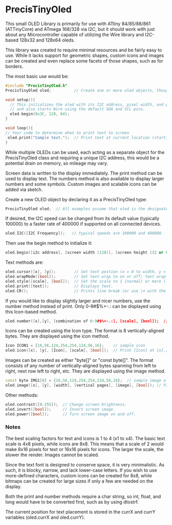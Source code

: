 # PrecisTinyOled
This small OLED Library is primarily for use with ATtiny 84/85/88/861 (ATTinyCore) and ATmega 168/328 via I2C, but it should work with just about any Microcontroller capable of utilizing the Wire library and I2C-based 128x32 and 128x64 oleds.

This library was created to require minimal resources and be fairly easy to use. While it lacks support for geometric shapes, custom icons and images can be created and even replace some facets of those shapes, such as for borders.

The most basic use would be:
```cpp
#include "PrecisTinyOled.h"
PrecisTinyOled oled;          // Create one or more oled objects, though more than one is not advised.

void setup(){
  // This initializes the oled with its I2C address, pixel width, and pixel height (32 or 64)
  // and also starts Wire using the default SDA and SCL pins.
  oled.begin(0x3C, 128, 64); 
}

void loop(){
// Your code to determine when to print text to screen
 oled.print("Sample text.");  // Print text at current location (starting at top left).
}
```

While multiple OLEDs can be used, each acting as a separate object for the PrecisTinyOled class and requiring a unique I2C address, this would be a potential drain on memory, so mileage may vary.

Screen data is written to the display immediately. The print method can be used to display text. The numbers method is also available to display larger numbers and some symbols. Custom images and scalable icons can be added via sketch.

Create a new OLED object by declaring it as a PrecisTinyOled type:
```cpp
PrecisTinyOled oled;  // All examples assume that oled is the designated display.
```
If desired, the I2C speed can be changed from its default value (typically 100000) to a faster rate of 400000 if supported on all connected devices.
```cpp
oled.I2C([I2C Frequency]);   // typical speeds are 100000 and 400000.
```
Then use the begin method to initialize it: 
```cpp
oled.begin([i2c address], [screen width (128)], [screen height (32 or 64)]);
```
Text methods are:
```cpp
oled.cursor([x], [y]);        // Set text postion (x = 0 to width, y = 0 to height).
oled.wrapMode([bool]);        // Set text wrap to on or off; text wrap may not work properly in all cases.
oled.style([scale], [bool]);  // Set the scale to 1 (normal) or more (larger) and whether to display or delete.
oled.print([text]);           // Displays text.
oled.CR();                    // Prints line break (or use \n with the print method).
```
If you would like to display slightly larger and nicer numbers, use the number method instead of print. Only 0-9#$%+-.: can be displayed using this Icon-based method.
```cpp
oled.number([x],[y], [combination of 0-9#$%+-.:], [scale], [bool]);  // Print characters at [x],[y] at [scale] with [bool] to determine display/delete.
```
Icons can be created using the Icon type. The format is 8 vertically-aligned bytes. They are displayed using the icon method.
```cpp
Icon ICON1 = {16,56,124,254,254,124,56,16};    // sample icon
oled.icon([x], [y], [Icon], [scale], [bool]);  // Print [Icon] at [x],[y] at [scale] with [bool] to determine display/delete.
```
Images can be created as either "byte[]" or "const byte[]". The format consists of any number of vertically-aligned bytes spanning from left to right, next row left to right, etc. They are displayed using the image method.
```cpp
const byte IMG1[8] = {16,56,124,254,254,124,56,16};  // sample image of 8 pixels across by 8 (1 page) down
oled.image([x], [y], [width], [vertical pages], [image], [bool]); // Print [image] at [x],[y] spanning the width by pages down with [bool] to determine display/delete.
```
Other methods:
```cpp
oled.contrast([0-255]);  // Change screen brightness.
oled.invert([bool]);     // Invert screen image.
oled.power([bool]);      // Turn screen image on and off.
```
### Notes
The best scaling factors for text and icons is 1 to 4 (x1 to x4). The basic text scale is 4x8 pixels, while icons are 8x8. This means that a scale of 2 would make 8x16 pixels for text or 16x16 pixels for icons. The larger the scale, the slower the render. Images cannot be scaled.

Since the text font is designed to conserve space, it is very minimalistic. As such, it is blocky, narrow, and lack lower-case letters. If you wish to use more-defined characters, custom icons can be created for 8x8, while bitmaps can be created for large sizes if only a few are needed on the display.

Both the print and number methods require a char string, so int, float, and long would have to be converted first, such as by using dtostrf.

The current position for text placement is stored in the currX and currY variables (oled.currX and oled.currY).
